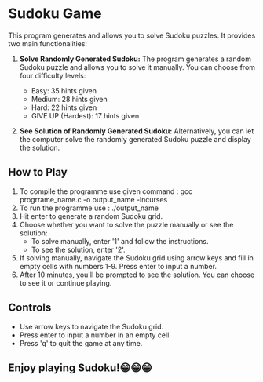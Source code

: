 # Sudoku Game

This program generates and allows you to solve Sudoku puzzles. It provides two main functionalities:

1. **Solve Randomly Generated Sudoku:** The program generates a random Sudoku puzzle and allows you to solve it manually. You can choose from four difficulty levels:
   - Easy: 35 hints given
   - Medium: 28 hints given
   - Hard: 22 hints given
   - GIVE UP (Hardest): 17 hints given

2. **See Solution of Randomly Generated Sudoku:** Alternatively, you can let the computer solve the randomly generated Sudoku puzzle and display the solution.

## How to Play

1. To compile the programme use given command : gcc progrrame_name.c -o output_name -lncurses
1. To run the programme use : ./output_name 
1. Hit enter to generate a random Sudoku grid.
2. Choose whether you want to solve the puzzle manually or see the solution:
   - To solve manually, enter '1' and follow the instructions.
   - To see the solution, enter '2'.
3. If solving manually, navigate the Sudoku grid using arrow keys and fill in empty cells with numbers 1-9. Press enter to input a number.
4. After 10 minutes, you'll be prompted to see the solution. You can choose to see it or continue playing.

## Controls

- Use arrow keys to navigate the Sudoku grid.
- Press enter to input a number in an empty cell.
- Press 'q' to quit the game at any time.

## Enjoy playing Sudoku!😁😁😁
